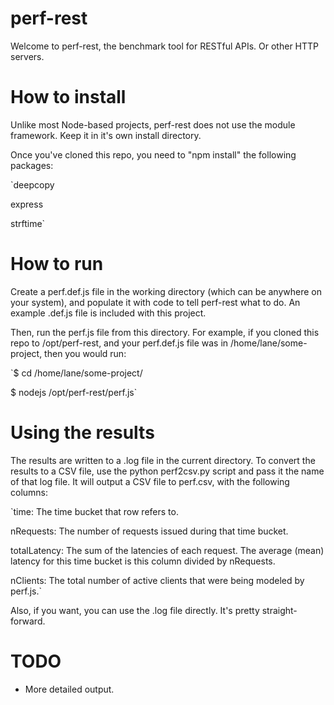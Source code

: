 perf-rest
=========

Welcome to perf-rest, the benchmark tool for RESTful APIs. Or other HTTP servers.

How to install
==============

Unlike most Node-based projects, perf-rest does not use the module framework. Keep it in it's own install directory.

Once you've cloned this repo, you need to "npm install" the following packages:

`deepcopy

express

strftime`

How to run
==========

Create a perf.def.js file in the working directory (which can be anywhere on your system), and populate it with code to tell perf-rest what to do. An example .def.js file is included with this project.

Then, run the perf.js file from this directory. For example, if you cloned this repo to /opt/perf-rest, and your perf.def.js file was in /home/lane/some-project, then you would run:

`$ cd /home/lane/some-project/

$ nodejs /opt/perf-rest/perf.js`

Using the results
=================

The results are written to a .log file in the current directory. To convert the results to a CSV file, use the python perf2csv.py script and pass it the name of that log file. It will output a CSV file to perf.csv, with the following columns:

`time: The time bucket that row refers to.

nRequests: The number of requests issued during that time bucket.

totalLatency: The sum of the latencies of each request. The average (mean) latency for this time bucket is this column divided by nRequests.

nClients: The total number of active clients that were being modeled by perf.js.`

Also, if you want, you can use the .log file directly. It's pretty straight-forward.

TODO
====
- More detailed output.
